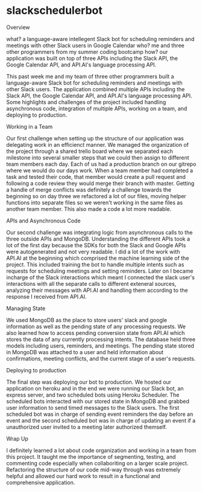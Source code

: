 # slackschedulerbot
Overview

what? a language-aware intellegent Slack bot for scheduling reminders and meetings with other Slack users in Google Calendar
who? me and three other programmers from my summer coding bootcamp
how? our application was built on top of three APIs including the Slack API,  the Google Calendar API, and API.AI's language processing API.



This past week me and my team of three other programmers built a language-aware Slack bot for scheduling reminders and meetings with other Slack users. The application combined multiple APIs including the Slack API,  the Google Calendar API, and API.AI's language processing API. Some highlights and challenges of the project included handling asynchronous code, integration of multiple APIs, working on a team, and deploying to production. 

Working in a Team

Our first challenge when setting up the structure of our application was delegating work in an efficienct manner.  We managed the organization of the project through a shared trello board where we separated each milestone into several smaller steps that we could then assign to different team members each day. Each of us had a production branch on our gitrepo where we would do our days work. When a team member had completed a task and tested their code, that member would create a pull request and following a code review they would merge their branch with master. Getting a handle of merge conflicts was definitely a challenge towards the beginning so on day three we refactored a lot of our files, moving helper functions into separate files so we weren't working in the same files as another team member. This also made a code a lot more readable.

APIs and Asynchronous Code

Our second challenge was integrating logic from asynchronous calls to the three outside APIs and MongoDB. 
Understanding the different APIs took a lot of the first day because the SDKs for both the Slack and Google APIs were autogenerated and not very readable. I did a lot of the work with API.AI at the beginning which comprised the machine learning side of the project. This included training the bot to handle multiple intents such as requests for scheduling meetings and setting reminders. Later on I became incharge of the Slack interactions which meant I connected the slack user's interactions with all the separate calls to different exteneral sources, analyzing their messages with API.AI and handling them according to the response I received from API.AI.

Managing State

We used MongoDB as the place to store users' slack and google information as well as the pending state of any processing requests. We also learned how to access pending conversion state from API.AI which stores the data of any currently processing intents. The database held three models including users, reminders, and meetings.  The pending state stored in MongoDB was attached to a user and held information about confirmations, meeting conflicts, and the current stage of a user's requests.

Deploying to production

The final step was deploying our bot to production. We hosted our application on heroku and in the end we were running our Slack bot, an express server, and two scheduled bots using Heroku Scheduler. The scheduled bots interacted with our stored state in MongoDB and grabbed user information to send timed messages to the Slack users. The first scheduled bot was in charge of sending event reminders the day before an event and the second scheduled bot was in charge of updating an event if a unauthorized user invited to a meeting later authorized themself. 

Wrap Up

I definitely learned a lot about code organization and working in a team from this project. It taught me the importance of segmenting, testing, and commenting code especially when collaboriting on a larger scale project. Refactoring the structure of our code mid-way through was extremely helpful and allowed our hard work to result in a functional and comprehensive application. 

